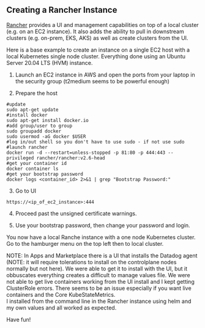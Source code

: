 Creating a Rancher Instance
--

[Rancher](https://rancher.com/) provides a UI and management capabilities on top
of a local cluster (e.g. on an EC2 instance).  It also adds the ability to pull
in downstream clusters (e.g. on-prem, EKS, AKS) as well as create clusters from
the UI.  

Here is a base example to create an instance on a single EC2 host with a local
Kubernetes single node cluster.  Everything done using an Ubuntu Server 20.04
LTS (HVM) instance.  

1) Launch an EC2 instance in AWS and open the ports from your laptop in the
security group (t2medium seems to be powerful enough)  

2) Prepare the host  

```  
#update  
sudo apt-get update  
#install docker  
sudo apt-get install docker.io  
#add group/user to group  
sudo groupadd docker  
sudo usermod -aG docker $USER  
#log in/out shell so you don't have to use sudo - if not use sudo  
#launch rancher  
docker run -d --restart=unless-stopped -p 81:80 -p 444:443 --privileged rancher/rancher:v2.6-head  
#get your container id  
docker container ls  
#get your bootstrap password  
docker logs <container_id> 2>&1 | grep "Bootstrap Password:"
```  

3) Go to UI  

```  
https://<ip_of_ec2_instance>:444  
```  

4) Proceed past the unsigned certificate warnings.  

5) Use your bootstrap password, then change your password and login.  

You now have a local Ranche instance with a one node Kubernetes cluster.  Go to
the hamburger menu on the top left then to local cluster.  

NOTE: In Apps and Marketplace there is a UI that installs the Datadog agent (NOTE:
it will require tolerations to install on the controlplane nodes normally but not
here).  We were able to get it to install with the UI, but it obbuscates everything
creates a difficult to manage values file.  We were not able to get live containers
working from the UI install and I kept getting ClusterRole errors.  There seems to
be an issue especially if you want live containers and the Core KubeStateMetrics.  
I installed from the command line in the Rancher instance using helm and my own
values and all worked as expected.  

Have fun!  
